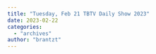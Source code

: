 ```yaml
---
title: "Tuesday, Feb 21 TBTV Daily Show 2023"
date: 2023-02-22
categories: 
  - "archives"
author: "brantzt"
---
```



